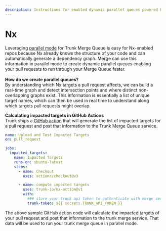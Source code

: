 ```yaml
---
description: Instructions for enabled dynamic parallel queues powered by your Nx graph
---
```


# Nx

Leveraging [parallel mode](../#single-mode-vs.-parallel-mode) for Trunk Merge Queue is easy for Nx-enabled repos because Nx already knows the structure of your code and can automatically generate a dependency graph. Merge can use this information in parallel mode to create dynamic parallel queues enabling your pull requests to run through your Merge Queue faster.\
\
**How do we create parallel queues?**\
By understanding which Nx targets a pull request affects, we can build a real-time graph and detect intersection points and where distinct non-overlapping graphs exist. This information is essentially a list of unique target names, which can then be used in real time to understand along which targets pull requests might overlap.

**Calculating impacted targets in GitHub Actions**\
Trunk ships a [GitHub action](https://github.com/trunk-io/nx-action) that will generate the list of impacted targets for a pull request and post that information to the Trunk Merge Queue service.

```yaml
name: Upload and Test Impacted Targets
on: pull_request

jobs:
  impacted_targets:
    name: Impacted Targets
    runs-on: ubuntu-latest
    steps:
      - name: Checkout
        uses: actions/checkout@v3

      - name: compute impacted targets
        uses: trunk-io/nx-action@v1
        with:
          ### store your trunk api token to authenticate with merge service
          trunk-token: ${{ secrets.TRUNK_API_TOKEN }}
```

The above sample GitHub action code will calculate the impacted targets of your pull request and post that information to the trunk merge service. That data will be used to run your trunk merge queue in parallel mode.
